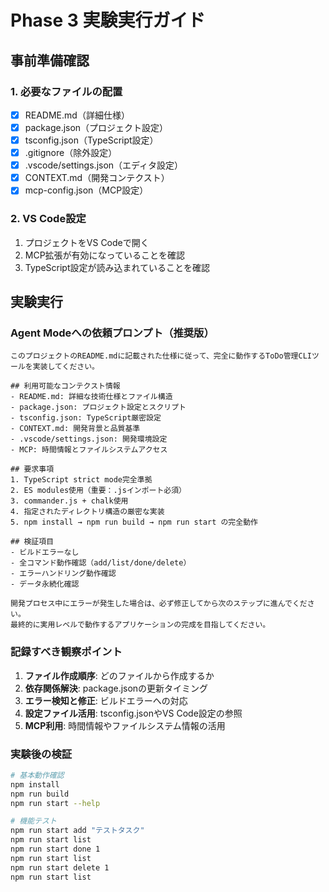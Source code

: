 # Phase 3 実験実行ガイド

## 事前準備確認

### 1. 必要なファイルの配置
- [x] README.md（詳細仕様）
- [x] package.json（プロジェクト設定）
- [x] tsconfig.json（TypeScript設定）
- [x] .gitignore（除外設定）
- [x] .vscode/settings.json（エディタ設定）
- [x] CONTEXT.md（開発コンテクスト）
- [x] mcp-config.json（MCP設定）

### 2. VS Code設定
1. プロジェクトをVS Codeで開く
2. MCP拡張が有効になっていることを確認
3. TypeScript設定が読み込まれていることを確認

## 実験実行

### Agent Modeへの依頼プロンプト（推奨版）

```
このプロジェクトのREADME.mdに記載された仕様に従って、完全に動作するToDo管理CLIツールを実装してください。

## 利用可能なコンテクスト情報
- README.md: 詳細な技術仕様とファイル構造
- package.json: プロジェクト設定とスクリプト
- tsconfig.json: TypeScript厳密設定
- CONTEXT.md: 開発背景と品質基準
- .vscode/settings.json: 開発環境設定
- MCP: 時間情報とファイルシステムアクセス

## 要求事項
1. TypeScript strict mode完全準拠
2. ES modules使用（重要：.jsインポート必須）
3. commander.js + chalk使用
4. 指定されたディレクトリ構造の厳密な実装
5. npm install → npm run build → npm run start の完全動作

## 検証項目
- ビルドエラーなし
- 全コマンド動作確認（add/list/done/delete）
- エラーハンドリング動作確認
- データ永続化確認

開発プロセス中にエラーが発生した場合は、必ず修正してから次のステップに進んでください。
最終的に実用レベルで動作するアプリケーションの完成を目指してください。
```

### 記録すべき観察ポイント
1. **ファイル作成順序**: どのファイルから作成するか
2. **依存関係解決**: package.jsonの更新タイミング
3. **エラー検知と修正**: ビルドエラーへの対応
4. **設定ファイル活用**: tsconfig.jsonやVS Code設定の参照
5. **MCP利用**: 時間情報やファイルシステム情報の活用

### 実験後の検証
```bash
# 基本動作確認
npm install
npm run build
npm run start --help

# 機能テスト
npm run start add "テストタスク"
npm run start list
npm run start done 1
npm run start list
npm run start delete 1
npm run start list
```
